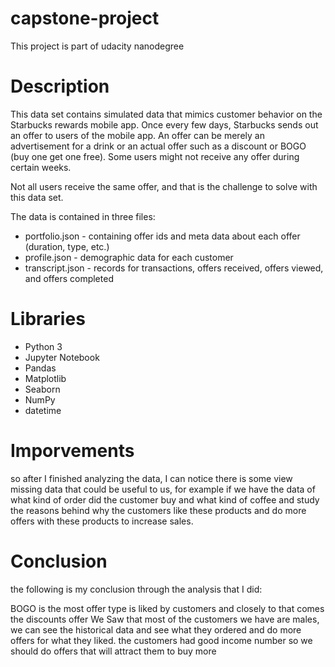 # capstone-project
This project is part of udacity nanodegree 

# Description 

This data set contains simulated data that mimics customer behavior on the Starbucks rewards mobile app. Once every few days, Starbucks sends out an offer to users of the mobile app. An offer can be merely an advertisement for a drink or an actual offer such as a discount or BOGO (buy one get one free). Some users might not receive any offer during certain weeks.

Not all users receive the same offer, and that is the challenge to solve with this data set.

The data is contained in three files:

- portfolio.json - containing offer ids and meta data about each offer (duration, type, etc.)
- profile.json - demographic data for each customer
- transcript.json - records for transactions, offers received, offers viewed, and offers completed

# Libraries

- Python 3
- Jupyter Notebook
- Pandas
- Matplotlib
- Seaborn
- NumPy
- datetime


# Imporvements

so after I finished analyzing the data, I can notice there is some view missing data that could be useful to us, for example if we have the data of what kind of order did the customer buy and what kind of coffee and study the reasons behind why the customers like these products and do more offers with these products to increase sales.

# Conclusion

the following is my conclusion through the analysis that I did:

BOGO is the most offer type is liked by customers and closely to that comes the discounts offer
We Saw that most of the customers we have are males, we can see the historical data and see what they ordered and do more offers for what they liked.
the customers had good income number so we should do offers that will attract them to buy more
